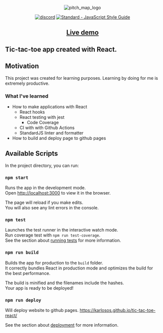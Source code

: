 <p align="center">
  <img src="https://i.imgur.com/BSoMY7x.png" alt="pitch_map_logo" />
</p>

<p align="center">
  <a href="#"><img src="https://github.com/karlosos/tic-tac-toe-react/workflows/Node.js%20CI/badge.svg?branch=master" alt="discord"></a>
  <a href="https://standardjs.com"><img src="https://img.shields.io/badge/code_style-standard-brightgreen.svg" alt="Standard - JavaScript Style Guide"></a>
</p>

<h2 align="center">
    <a href="https://karlosos.github.io/tic-tac-toe-react/">Live demo</a>
<h2>


Tic-tac-toe app created with React.

## Motivation

This project was created for learning purposes. Learning by doing for me is extremely productive. 

### What I've learned

* How to make applications with React
    * React hooks
    * React testing with jest
      - Code Coverage
    * CI with with Github Actions
    * StandardJS linter and formatter
* How to build and deploy page to github pages

## Available Scripts

In the project directory, you can run:

### `npm start`

Runs the app in the development mode.<br />
Open [http://localhost:3000](http://localhost:3000) to view it in the browser.

The page will reload if you make edits.<br />
You will also see any lint errors in the console.

### `npm test`

Launches the test runner in the interactive watch mode.<br />
Run coverage test with ```npm run test-coverage```.<br />
See the section about [running tests](https://facebook.github.io/create-react-app/docs/running-tests) for more information.

### `npm run build`

Builds the app for production to the `build` folder.<br />
It correctly bundles React in production mode and optimizes the build for the best performance.

The build is minified and the filenames include the hashes.<br />
Your app is ready to be deployed!

### `npm run deploy`

Will deploy website to github pages. https://karlosos.github.io/tic-tac-toe-react/

See the section about [deployment](https://facebook.github.io/create-react-app/docs/deployment) for more information.
